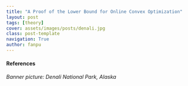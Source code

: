 ```yaml
---
title: "A Proof of the Lower Bound for Online Convex Optimization"
layout: post
tags: [theory]
cover: assets/images/posts/denali.jpg
class: post-template
navigation: True
author: fanpu
---
```




#### References

*Banner picture: Denali National Park, Alaska*
